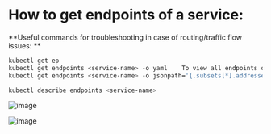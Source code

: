 
# How to get endpoints of a service: 

**Useful commands for troubleshooting in case of routing/traffic flow issues:
**

```bash
kubectl get ep
kubectl get endpoints <service-name> -o yaml    To view all endpoints of a Service in the default namespace:
kubectl get endpoints <service-name> -o jsonpath='{.subsets[*].addresses[*].ip}'    -->If you want it in a more readable format: 
```


```bash
kubectl describe endpoints <service-name>
```



![image](https://github.com/user-attachments/assets/0655e5e8-30a1-4909-bd2a-3a2fdf8ecfb2)


![image](https://github.com/user-attachments/assets/f5f27de6-58a4-4162-86f4-6e4ba939fb91)
